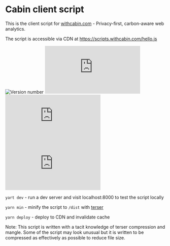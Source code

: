 # Cabin client script

This is the client script for [withcabin.com](https://withcabin.com) - Privacy-first, carbon-aware web analytics.

The script is accessible via CDN at https://scripts.withcabin.com/hello.js

![Version number](https://img.shields.io/badge/dynamic/json?url=https://raw.githubusercontent.com/Normally/cabin-script/main/package.json&label=version&query=version&color=green) ![file size in bytes](https://img.badgesize.io/normally/cabin-script/main/dist/hello.js) ![file size in bytes](https://img.badgesize.io/normally/cabin-script/main/dist/hello.js?compression=gzip) ![file size in bytes](https://img.badgesize.io/normally/cabin-script/main/dist/hello.js?compression=brotli)

`yart dev` - run a dev server and visit localhost:8000 to test the script locally

`yarn min` - minify the script to `/dist` with [terser](https://github.com/terser/terser)

`yarn deploy` - deploy to CDN and invalidate cache

Note: This script is written with a tacit knowledge of terser compression and mangle. Some of the script may look unusual but it is written to be compressed as effectively as possible to reduce file size.

